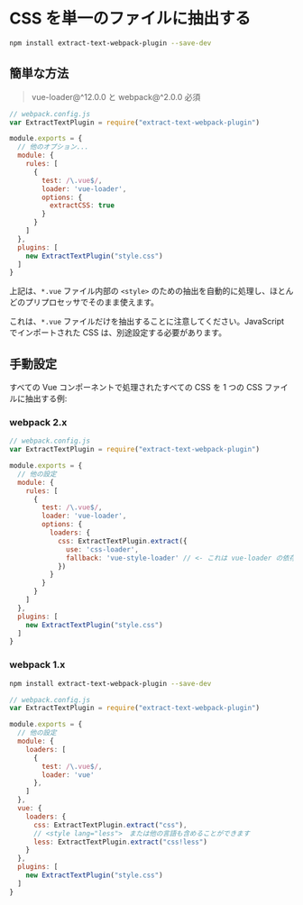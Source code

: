 # CSS を単一のファイルに抽出する

``` bash
npm install extract-text-webpack-plugin --save-dev
```

## 簡単な方法

> vue-loader@^12.0.0 と webpack@^2.0.0 必須

``` js
// webpack.config.js
var ExtractTextPlugin = require("extract-text-webpack-plugin")

module.exports = {
  // 他のオプション...
  module: {
    rules: [
      {
        test: /\.vue$/,
        loader: 'vue-loader',
        options: {
          extractCSS: true
        }
      }
    ]
  },
  plugins: [
    new ExtractTextPlugin("style.css")
  ]
}
```

上記は、`*.vue` ファイル内部の `<style>` のための抽出を自動的に処理し、ほとんどのプリプロセッサでそのまま使えます。

これは、`*.vue` ファイルだけを抽出することに注意してください。JavaScript でインポートされた CSS は、別途設定する必要があります。

## 手動設定

すべての Vue コンポーネントで処理されたすべての CSS を 1 つの CSS ファイルに抽出する例:

### webpack 2.x

``` js
// webpack.config.js
var ExtractTextPlugin = require("extract-text-webpack-plugin")

module.exports = {
  // 他の設定
  module: {
    rules: [
      {
        test: /\.vue$/,
        loader: 'vue-loader',
        options: {
          loaders: {
            css: ExtractTextPlugin.extract({
              use: 'css-loader',
              fallback: 'vue-style-loader' // <- これは vue-loader の依存ですので、npm3 を使用している場合は明示的にインストールする必要はありません
            })
          }
        }
      }
    ]
  },
  plugins: [
    new ExtractTextPlugin("style.css")
  ]
}
```

### webpack 1.x

``` bash
npm install extract-text-webpack-plugin --save-dev
```

``` js
// webpack.config.js
var ExtractTextPlugin = require("extract-text-webpack-plugin")

module.exports = {
  // 他の設定
  module: {
    loaders: [
      {
        test: /\.vue$/,
        loader: 'vue'
      },
    ]
  },
  vue: {
    loaders: {
      css: ExtractTextPlugin.extract("css"),
      // <style lang="less">　または他の言語も含めることができます
      less: ExtractTextPlugin.extract("css!less")
    }
  },
  plugins: [
    new ExtractTextPlugin("style.css")
  ]
}
```
